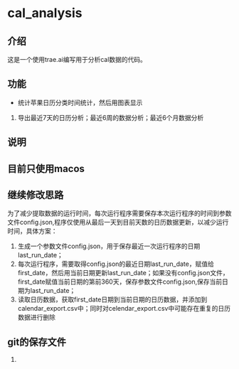 # cal_analysis
## 介绍
这是一个使用trae.ai编写用于分析cal数据的代码。

## 功能
- 统计苹果日历分类时间统计，然后用图表显示
1. 导出最近7天的日历分析；最近6周的数据分析；最近6个月数据分析

## 说明

## 目前只使用macos

## 继续修改思路
为了减少提取数据的运行时间，每次运行程序需要保存本次运行程序的时间到参数文件config.json,程序仅使用从最后一天到目前天数的日历数据更新，以减少运行时间，具体方案：
1. 生成一个参数文件config.json，用于保存最近一次运行程序的日期last_run_date；
2. 每次运行程序，需要取得config.json的最近日期last_run_date，赋值给first_date，然后用当前日期更新last_run_date；如果没有config.json文件，first_date赋值当前日期的第前360天，保存参数文件config.json,保存当前日期为last_run_date；
3. 读取日历数据，获取first_date日期到当前日期的日历数据，并添加到calendar_export.csv中；同时对celendar_export.csv中可能存在重复的日历数据进行删除

## git的保存文件
1. 